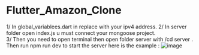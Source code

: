 # Flutter_Amazon_Clone
1/ In global_variablees.dart  in <youripadress>  replace with your ipv4 address. 
2/ In server folder open index.js u must connect your mongoose project.   
3/ Then you need to open terminal then open folder server with /cd server . Then run npm run dev to start the server 
here is the example :  ![image](https://github.com/VihaoHT/Flutter-Amazon-Clone-using-Nodejs-Backend/assets/117084004/8670a36d-a0dd-4406-ba2d-873e5c189ed4) 
